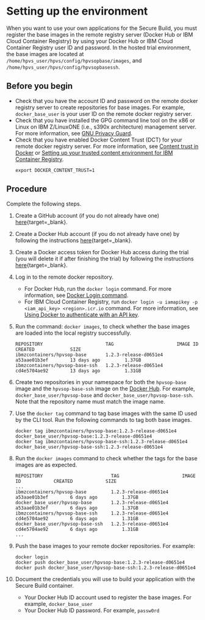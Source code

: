 # Setting up the environment

When you want to use your own applications for the Secure Build, you must register the base images in the remote registry server (Docker Hub or IBM Cloud Container Registry) by using your Docker Hub or IBM Cloud Container Registry user ID and password. In the hosted trial environment, the base images are located at `/home/hpvs_user/hpvs/config/hpvsopbase/images`, and `/home/hpvs_user/hpvs/config/hpvsopbasessh`.

## Before you begin

* Check that you have the account ID and password on the remote docker registry server to create repositories for base images. For example, `docker_base_user` is your user ID on the remote docker registry server.
*  Check that you have installed the GPG command line tool on the x86 or Linux on IBM Z/LinuxONE (i.e., s390x architecture) management server. For more information, see [GNU Privacy Guard](https://www.gnupg.org/index.html).
* Check that you have enabled Docker Content Trust (DCT) for your remote docker registry server. For more information, see [Content trust in Docker](https://docs.docker.com/engine/security/trust/content_trust/) or [Setting up your trusted content environment for IBM Container Registry](https://cloud.ibm.com/docs/services/Registry?topic=registry-registry_trustedcontent#registry_trustedcontent_dct_notary).
  ```
  export DOCKER_CONTENT_TRUST=1
  ```

## Procedure
Complete the following steps.

1. Create a GitHub account (if you do not already have one) [here](https://github.com/join?ref_cta=Sign+up&ref_loc=header+logged+out&ref_page=%2F&source=header-home){target=_blank}.

2. Create a Docker Hub account (if you do not already have one) by following the instructions [here](https://docs.docker.com/docker-id/){target=_blank}.

3. Create a Docker access token for Docker Hub access during the trial (you will delete it if after finishing the trial) by following the instructions [here](https://docs.docker.com/docker-hub/access-tokens/#create-an-access-token){target=_blank}.

4. Log in to the remote docker repository.  
    * For Docker Hub, run the `docker login` command. For more information, see [Docker Login command](https://docs.docker.com/engine/reference/commandline/login/).
    * For IBM Cloud Container Registry, run `docker login -u iamapikey -p <iam_api_key> <region>.icr.io` command. For more information, see [Using Docker to authenticate with an API key](https://cloud.ibm.com/docs/Registry?topic=registry-registry_access#registry_access_apikey_auth_docker).

5. Run the command: `docker images`, to check whether the base images are loaded into the local registry successfully.
   ```
   REPOSITORY                       TAG                       IMAGE ID            CREATED             SIZE
   ibmzcontainers/hpvsop-base       1.2.3-release-d0651e4     a53aae01b3ef        13 days ago         1.37GB
   ibmzcontainers/hpvsop-base-ssh   1.2.3-release-d0651e4     cd4e5704ae92        13 days ago         1.31GB
   ```

6. Create two repositories in your namespace for both the `hpvsop-base` image and the `hpvsop-base-ssh` image on the [Docker Hub](https://hub.docker.com/). For example, `docker_base_user/hpvsop-base` and `docker_base_user/hpvsop-base-ssh`. Note that the repository name must match the image name.

7. Use the `docker tag` command to tag base images with the same ID used by the CLI tool. Run the following commands to tag both base images.
   ```
   docker tag ibmzcontainers/hpvsop-base:1.2.3-release-d0651e4 docker_base_user/hpvsop-base:1.2.3-release-d0651e4
   docker tag ibmzcontainers/hpvsop-base-ssh:1.2.3-release-d0651e4 docker_base_user/hpvsop-base-ssh:1.2.3-release-d0651e4
   ```

8. Run the `docker images` command to check whether the tags for the base images are as expected.
   ```
   REPOSITORY                         TAG                       IMAGE ID            CREATED            SIZE
   ...
   ibmzcontainers/hpvsop-base         1.2.3-release-d0651e4     a53aae01b3ef        6 days ago         1.37GB
   docker_base_user/hpvsop-base       1.2.3-release-d0651e4     a53aae01b3ef        6 days ago         1.37GB
   ibmzcontainers/hpvsop-base-ssh     1.2.3-release-d0651e4     cd4e5704ae92        6 days ago         1.31GB
   docker_base_user/hpvsop-base-ssh   1.2.3-release-d0651e4     cd4e5704ae92        6 days ago         1.31GB
   ...
   ```
9. Push the base images to your remote docker repositories. For example:
   ```
   docker login
   docker push docker_base_user/hpvsop-base:1.2.3-release-d0651e4
   docker push docker_base_user/hpvsop-base-ssh:1.2.3-release-d0651e4
   ```

10. Document the credentials you will use to build your application with the Secure Build container.
    * Your Docker Hub ID account used to register the base images. For example, `docker_base_user`
    * Your Docker Hub ID password. For example, `passw0rd`
